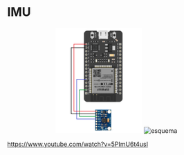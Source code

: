 # IMU

<p align="center">
  <img src="/Images/esquematico.png" alt="esquematico" width="40%"/>
  <img src="/Images/circuito2.png" alt="esquema" width="30%"/>
</p>


https://www.youtube.com/watch?v=5PImU6t4usI
